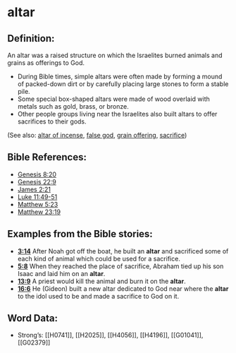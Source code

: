 # altar

## Definition:

An altar was a raised structure on which the Israelites burned animals and grains as offerings to God.

* During Bible times, simple altars were often made by forming a mound of packed-down dirt or by carefully placing large stones to form a stable pile.
* Some special box-shaped altars were made of wood overlaid with metals such as gold, brass, or bronze.
* Other people groups living near the Israelites also built altars to offer sacrifices to their gods.

(See also: [altar of incense](../other/altarofincense.md), [false god](../kt/falsegod.md), [grain offering](../other/grainoffering.md), [sacrifice](../other/sacrifice.md))

## Bible References:

* [Genesis 8:20](rc://en/tn/help/gen/08/20)
* [Genesis 22:9](rc://en/tn/help/gen/22/09)
* [James 2:21](rc://en/tn/help/jas/02/21)
* [Luke 11:49-51](rc://en/tn/help/luk/11/49)
* [Matthew 5:23](rc://en/tn/help/mat/05/23)
* [Matthew 23:19](rc://en/tn/help/mat/23/19)

## Examples from the Bible stories:

* __[3:14](rc://en/tn/help/obs/03/14)__ After Noah got off the boat, he built an __altar__ and sacrificed some of each kind of animal which could be used for a sacrifice.
* __[5:8](rc://en/tn/help/obs/05/08)__ When they reached the place of sacrifice, Abraham tied up his son Isaac and laid him on an __altar__.
* __[13:9](rc://en/tn/help/obs/13/09)__ A priest would kill the animal and burn it on the __altar__.
* __[16:6](rc://en/tn/help/obs/16/06)__ He (Gideon) built a new altar dedicated to God near where the __altar__ to the idol used to be and made a sacrifice to God on it.

## Word Data:

* Strong’s: [[H0741]], [[H2025]], [[H4056]], [[H4196]], [[G01041]], [[G02379]]
